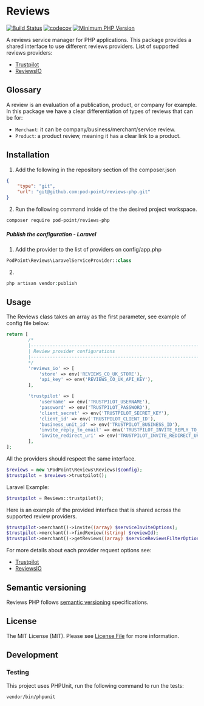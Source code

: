 # Reviews

[![Build Status](https://travis-ci.com/Pod-Point/reviews-php.svg?branch=master)](https://travis-ci.com/Pod-Point/reviews-php)
[![codecov](https://codecov.io/gh/Pod-Point/reviews-php/branch/master/graph/badge.svg)](https://codecov.io/gh/Pod-Point/reviews-php)
[![Minimum PHP Version](https://img.shields.io/badge/php-%3E%3D%207.1-8892BF.svg?style=flat-square)](https://php.net/)

A reviews service manager for PHP applications. This package provides a shared interface to use different reviews providers.
List of supported reviews providers:
 * [Trustpilot](https://trustpilot.com)
 * [ReviewsIO](https://reviews.co.uk/)

## Glossary

A review is an evaluation of a publication, product, or company for example. In this package we have a clear differentiation of types of reviews that can be for:
* `Merchant`: it can be company/business/merchant/service review.
* `Product`: a product review, meaning it has a clear link to a product.

## Installation

 1. Add the following in the repository section of the composer.json
```json
{
    "type": "git",
    "url": "git@github.com:pod-point/reviews-php.git"
}
```
2. Run the following command inside of the the desired project workspace.
```bash
composer require pod-point/reviews-php
```

##### Publish the configuration - Laravel
1. Add the provider to the list of providers on config/app.php
```php
PodPoint\Reviews\LaravelServiceProvider::class

```

2.
```php
php artisan vendor:publish
```

## Usage
The Reviews class takes an array as the first parameter, see example of config file below:
```php
return [
        /*
        |--------------------------------------------------------------------------
        | Review provider configurations
        |--------------------------------------------------------------------------
        */
        'reviews_io' => [
            'store' => env('REVIEWS_CO_UK_STORE'),
            'api_key' => env('REVIEWS_CO_UK_API_KEY'),
        ],

        'trustpilot' => [
            'username' => env('TRUSTPILOT_USERNAME'),
            'password' => env('TRUSTPILOT_PASSWORD'),
            'client_secret' => env('TRUSTPILOT_SECRET_KEY'),
            'client_id' => env('TRUSTPILOT_CLIENT_ID'),
            'business_unit_id' => env('TRUSTPILOT_BUSINESS_ID'),
            'invite_reply_to_email' => env('TRUSTPILOT_INVITE_REPLY_TO_EMAIL'),
            'invite_redirect_uri' => env('TRUSTPILOT_INVITE_REDIRECT_URI')
        ],
];
```

All the providers should respect the same interface.

```php
$reviews = new \PodPoint\Reviews\Reviews($config);
$trustpilot = $reviews->trustpilot();
```
Laravel Example:
```php
$trustpilot = Reviews::trustpilot();
```

Here is an example of the provided interface that is shared across the supported review providers.
```php
$trustpilot->merchant()->invite((array) $serviceInviteOptions);
$trustpilot->merchant()->findReview((string) $reviewId);
$trustpilot->merchant()->getReviews((array) $serviceReviewsFilterOptions);
```

For more details about each provider request options see:
 * [Trustpilot](https://github.com/Pod-Point/reviews-php/blob/master/src/Providers/Trustpilot/README.md) 
 * [ReviewsIO](https://github.com/Pod-Point/reviews-php/blob/master/src/Providers/ReviewsIo/README.md) 

## Semantic versioning
Reviews PHP follows [semantic versioning](https://semver.org/) specifications.

## License
The MIT License (MIT). Please see [License File](https://github.com/Pod-Point/reviews-php/LICENCE) for more information.

## Development
### Testing

This project uses PHPUnit, run the following command to run the tests:
```bash
vendor/bin/phpunit
```

